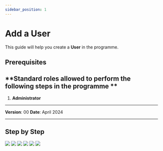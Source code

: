 ```yaml
---
sidebar_position: 1
---
```


# Add a User

This guide will help you create a **User** in the programme.

## **Prerequisites**
## **Standard roles allowed to perform the following steps in the programme **

1.	**Administrator**

------------

**Version**: 00
**Date**: April 2024

------------
## **Step by Step**

![](/img/2.Users/UsersCreate1.png)
![](/img/2.Users/UsersCreate2.png)
![](/img/2.Users/UsersCreate3.png)
![](/img/2.Users/UsersCreate4.png)
![](/img/2.Users/UsersCreate5.png)
![](/img/2.Users/UsersCreate6.png)
